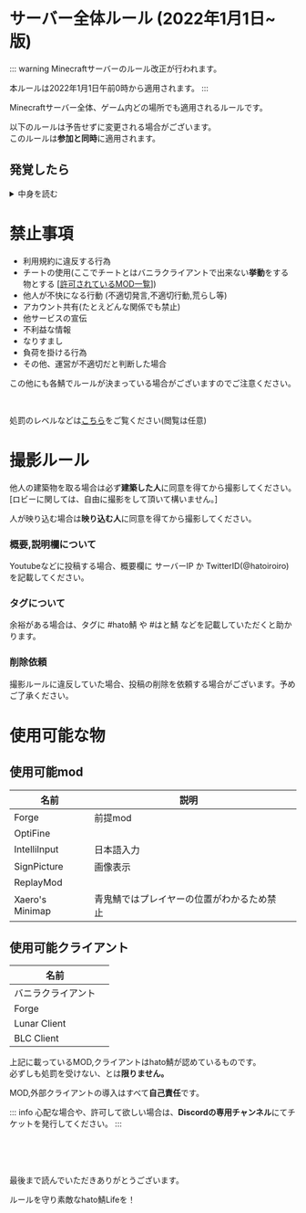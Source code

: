 # サーバー全体ルール (2022年1月1日~ 版)

::: warning
Minecraftサーバーのルール改正が行われます。

本ルールは2022年1月1日午前0時から適用されます。
:::

Minecraftサーバー全体、ゲーム内どの場所でも適用されるルールです。

以下のルールは予告せずに変更される場合がございます。<br>
このルールは**参加と同時**に適用されます。<br>

## 発覚したら
<details><summary>中身を読む</summary><div>

hato鯖では判断の時間取るため、ひとまず**2週間BAN**をします。

その後判断により短くなる場合も長くなる場合もあります。

* 判断が間違っている

または

* 間違って処罰されている

と思う場合は異議申し立てを行うことで、短くなる可能性があります。

※異議申し立てには**個人**のTwitterアカウントか、Discordアカウントのどちらかを所有している必要があります。

| 種類 | 対応 |
| ---- | ---- |
| [Discord専用チャンネル](https://discord.gg/zf9G4UY) | 早い |
| [Google foams](https://forms.gle/F5bz7KopGkPSQRfy9) | 遅い |
| その他 | 対応不可 |

</div></details>


# 禁止事項

* 利用規約に違反する行為
* チートの使用(ここでチートとはバニラクライアントで出来ない**挙動**をする物とする [[許可されているMOD一覧](#使用可能な物)])
* 他人が不快になる行動 (不適切発言,不適切行動,荒らし等)
* アカウント共有(たとえどんな関係でも禁止)
* 他サービスの宣伝
* 不利益な情報
* なりすまし
* 負荷を掛ける行為
* その他、運営が不適切だと判断した場合

この他にも各鯖でルールが決まっている場合がございますのでご注意ください。

</br>

処罰のレベルなどは[こちら](/rule/level.html)をご覧ください(閲覧は任意)

# 撮影ルール
他人の建築物を取る場合は必ず**建築した人**に同意を得てから撮影してください。
[ロビーに関しては、自由に撮影をして頂いて構いません。]

人が映り込む場合は**映り込む人**に同意を得てから撮影してください。

### 概要,説明欄について
Youtubeなどに投稿する場合、概要欄に サーバーIP か TwitterID(@hatoiroiro) を記載してください。

### タグについて
余裕がある場合は、タグに #hato鯖 や #はと鯖 などを記載していただくと助かります。

### 削除依頼
撮影ルールに違反していた場合、投稿の削除を依頼する場合がございます。予めご了承ください。


# 使用可能な物
## 使用可能mod
| 名前 | 説明 |  |
| ---- | ---- | ---- |
| Forge | 前提mod | |
| OptiFine | | |
| IntelliInput | 日本語入力 | |
| SignPicture | 画像表示 | |
| ReplayMod | | |
| Xaero's Minimap | 青鬼鯖ではプレイヤーの位置がわかるため禁止 | |

## 使用可能クライアント
| 名前 |  |
| ---- | ---- |
| バニラクライアント | |
| Forge | |
| Lunar Client | |
| BLC Client | |

上記に載っているMOD,クライアントはhato鯖が認めているものです。<br>
必ずしも処罰を受けない、とは**限りません。**

MOD,外部クライアントの導入はすべて**自己責任**です。

::: info
心配な場合や、許可して欲しい場合は、**Discordの専用チャンネル**にてチケットを発行してください。
:::

</br></br></br>

最後まで読んでいただきありがとうございます。

ルールを守り素敵なhato鯖Lifeを！